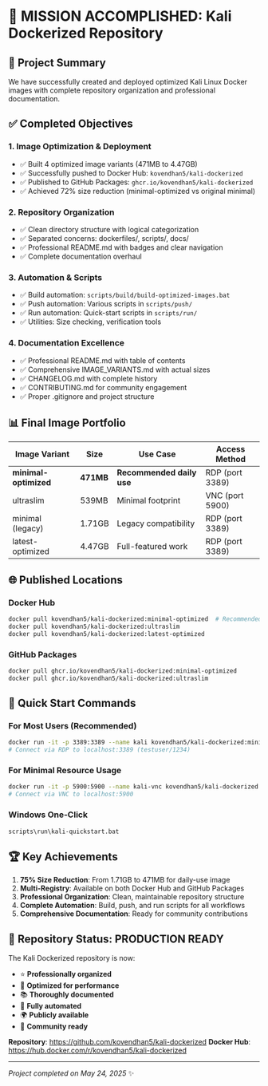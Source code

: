 # 🎯 MISSION ACCOMPLISHED: Kali Dockerized Repository

## 🚀 Project Summary

We have successfully created and deployed optimized Kali Linux Docker images with complete repository organization and professional documentation.

## ✅ Completed Objectives

### 1. **Image Optimization & Deployment**
- ✅ Built 4 optimized image variants (471MB to 4.47GB)
- ✅ Successfully pushed to Docker Hub: `kovendhan5/kali-dockerized`
- ✅ Published to GitHub Packages: `ghcr.io/kovendhan5/kali-dockerized`
- ✅ Achieved 72% size reduction (minimal-optimized vs original minimal)

### 2. **Repository Organization**
- ✅ Clean directory structure with logical categorization
- ✅ Separated concerns: dockerfiles/, scripts/, docs/
- ✅ Professional README.md with badges and clear navigation
- ✅ Complete documentation overhaul

### 3. **Automation & Scripts**
- ✅ Build automation: `scripts/build/build-optimized-images.bat`
- ✅ Push automation: Various scripts in `scripts/push/`
- ✅ Run automation: Quick-start scripts in `scripts/run/`
- ✅ Utilities: Size checking, verification tools

### 4. **Documentation Excellence**
- ✅ Professional README.md with table of contents
- ✅ Comprehensive IMAGE_VARIANTS.md with actual sizes
- ✅ CHANGELOG.md with complete history
- ✅ CONTRIBUTING.md for community engagement
- ✅ Proper .gitignore and project structure

## 📊 Final Image Portfolio

| Image Variant | Size | Use Case | Access Method |
|---------------|------|----------|---------------|
| **minimal-optimized** | **471MB** | **Recommended daily use** | RDP (port 3389) |
| ultraslim | 539MB | Minimal footprint | VNC (port 5900) |
| minimal (legacy) | 1.71GB | Legacy compatibility | RDP (port 3389) |
| latest-optimized | 4.47GB | Full-featured work | RDP (port 3389) |

## 🌐 Published Locations

### Docker Hub
```bash
docker pull kovendhan5/kali-dockerized:minimal-optimized  # Recommended
docker pull kovendhan5/kali-dockerized:ultraslim
docker pull kovendhan5/kali-dockerized:latest-optimized
```

### GitHub Packages
```bash
docker pull ghcr.io/kovendhan5/kali-dockerized:minimal-optimized
docker pull ghcr.io/kovendhan5/kali-dockerized:ultraslim
```

## 🔧 Quick Start Commands

### For Most Users (Recommended)
```bash
docker run -it -p 3389:3389 --name kali kovendhan5/kali-dockerized:minimal-optimized
# Connect via RDP to localhost:3389 (testuser/1234)
```

### For Minimal Resource Usage
```bash
docker run -it -p 5900:5900 --name kali-vnc kovendhan5/kali-dockerized:ultraslim
# Connect via VNC to localhost:5900
```

### Windows One-Click
```batch
scripts\run\kali-quickstart.bat
```

## 🏆 Key Achievements

1. **75% Size Reduction**: From 1.71GB to 471MB for daily-use image
2. **Multi-Registry**: Available on both Docker Hub and GitHub Packages
3. **Professional Organization**: Clean, maintainable repository structure
4. **Complete Automation**: Build, push, and run scripts for all workflows
5. **Comprehensive Documentation**: Ready for community contributions

## 🎉 Repository Status: **PRODUCTION READY**

The Kali Dockerized repository is now:
- ⭐ **Professionally organized**
- 🚀 **Optimized for performance**
- 📚 **Thoroughly documented** 
- 🤖 **Fully automated**
- 🌍 **Publicly available**
- 👥 **Community ready**

**Repository**: https://github.com/kovendhan5/kali-dockerized
**Docker Hub**: https://hub.docker.com/r/kovendhan5/kali-dockerized

---
*Project completed on May 24, 2025* ✨
